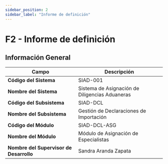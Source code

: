 ```yaml
---
sidebar_position: 2
sidebar_label: "Informe de definición"
---
```


# F2 - Informe de definición

## Información General

| Campo                            | Descripción                                                                 |
|----------------------------------|------------------------------------------------------------------------------|
| **Código del Sistema**          | SIAD-001                                                                     |
| **Nombre del Sistema**          | Sistema de Asignación de Diligencias Aduaneras                               |
| **Código del Subsistema**       | SIAD-DCL                                                                     |
| **Nombre del Subsistema**       | Gestión de Declaraciones de Importación                                     |
| **Código del Módulo**           | SIAD-DCL-ASG                                                                 |
| **Nombre del Módulo**           | Módulo de Asignación de Especialistas                                       |
| **Nombre del Supervisor de Desarrollo** | Sandra Aranda Zapata                                       |
